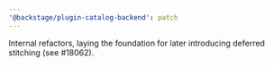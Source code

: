 ```yaml
---
'@backstage/plugin-catalog-backend': patch
---
```


Internal refactors, laying the foundation for later introducing deferred stitching (see #18062).
